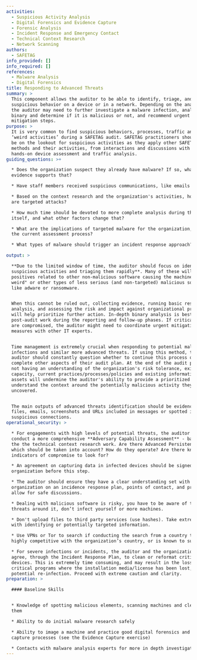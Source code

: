 ```yaml
---
activities:
  - Suspicious Activity Analysis
  - Digital Forensics and Evidence Capture
  - Forensic Analysis
  - Incident Response and Emergency Contact
  - Technical Context Research
  - Network Scanning
authors:
  - SAFETAG
info_provided: []
info_required: []
references:
  - Malware Analysis
  - Digital Forensics
title: Responding to Advanced Threats
summary: >
  This component allows the auditor to be able to identify, triage, and analyze
  suspicious behavior on a device or in a network. Depending on the analysis,
  the auditor may need to further investigate a malware infection, analyze a
  binary and determine if it is malicious or not, and recommend urgent
  mitigation steps.
purpose: >
  It is very common to find suspicious behaviors, processes, traffic and other
  ‘weird activities’ during a SAFETAG audit. SAFETAG practitioners should always
  be on the lookout for suspicious activities as they apply other SAFETAG
  methods and their activities, from interactions and discussions with staff to
  hands-on device assessment and traffic analysis.
guiding_questions: >+

  * Does the organization suspect they already have malware? If so, what
  evidence supports that?

  * Have staff members received suspicious communications, like emails or IMs?

  * Based on the context research and the organization's activities, how likely
  are targeted attacks?

  * How much time should be devoted to more complete analysis during the audit
  itself, and what other factors change that?

  * What are the implications of targeted malware for the organization, and for
  the current assessment process?

  * What types of malware should trigger an incident response approach?

output: >

  **Due to the limited window of time, the auditor should focus on identifying
  suspicious activities and triaging them rapidly**. Many of these will be false
  positives related to other non-malicious software causing the machine to "act
  weird" or other types of less serious (and non-targeted) malicious software
  like adware or ransomware.


  When this cannot be ruled out, collecting evidence, running basic research and
  analysis, and assessing the risk and impact against organizational priorities
  will help prioritize further action. In-depth binary analysis is best kept for
  post-audit work during the reporting and follow-up phases. If critical assets
  are compromised, the auditor might need to coordinate urgent mitigation
  measures with other IT experts.


  Time management is extremely crucial when responding to potential malware
  infections and similar more advanced threats. If using this method, the
  auditor should constantly question whether to continue this process or
  complete other aspects of their audit plan. At the end of the audit process,
  not having an understanding of the organization's risk tolerance, existing
  capacity, current practices/processes/policies and existing informational
  assets will undermine the auditor's ability to provide a prioritized report or
  understand the context around the potentially malicious activity they have
  uncovered.


  The main outputs of advanced threats identification should be evidence like
  files, emails, screenshots and URLs included in messages or spotted in
  suspicious connections.
operational_security: >

  * For engagements with high levels of potential threats, the auditor should
  conduct a more comprehensive **Adversary Capability Assessment** - based on
  the the technical context research work. Are there Advanced Persistent Threats
  which should be taken into account? How do they operate? Are there known
  indicators of compromise to look for?

  * An agreement on capturing data in infected devices should be signed with the
  organization before this step.

  * The auditor should ensure they have a clear understanding set with the
  organization on an incidence response plan, points of contact, and process to
  allow for safe discussions.

  * Dealing with malicious software is risky, you have to be aware of the
  threats around it, don’t infect yourself or more machines.

  * Don't upload files to third party services (use hashes). Take extreme care
  with identifying or potentially targeted information.

  * Use VPNs or Tor to search if conducting the search from a country that is
  highly competitive with the organization’s country, or is known to surveil.

  * For severe infections or incidents, the auditor and the organization may
  agree, through the Incident Response Plan, to clean or reformat critical
  devices. This is extremely time consuming, and may result in the loss of data,
  critical programs where the installation media/license has been lost, and
  potential re-infection. Proceed with extreme caution and clarity.
preparation: >

  #### Baseline Skills


  * Knowledge of spotting malicious elements, scanning machines and cleaning
  them

  * Ability to do initial malware research safely

  * Ability to image a machine and practice good digital forensics and evidence
  capture processes (see the Evidence Capture exercise)

  * Contacts with malware analysis experts for more in depth investigation
---
```


